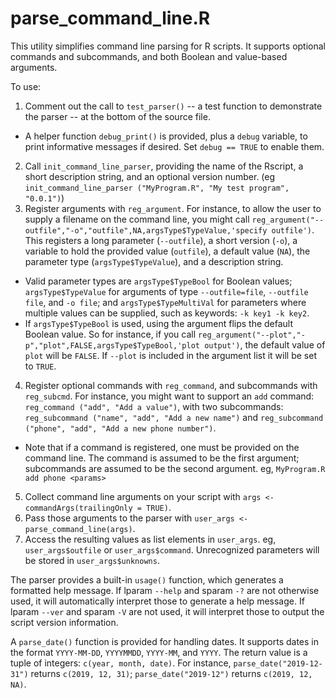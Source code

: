 # parse_command_line.R
This utility simplifies command line parsing for R scripts. It supports optional commands and subcommands, and both Boolean and value-based arguments. 

To use:
1) Comment out the call to `test_parser()` -- a test function to demonstrate the parser -- at the bottom of the source file.
- A helper function `debug_print()` is provided, plus a `debug` variable, to print informative messages if desired. Set `debug == TRUE` to enable them.
2) Call `init_command_line_parser`, providing the name of the Rscript, a short description string, and an optional version number. (eg `init_command_line_parser ("MyProgram.R", "My test program", "0.0.1")`) 
3) Register arguments with `reg_argument`. For instance, to allow the user to supply a filename on the command line, you might call `reg_argument("--outfile","-o","outfile",NA,argsType$TypeValue,'specify outfile')`. This registers a long parameter (`--outfile`), a short version (`-o`), a variable to hold the provided value (`outfile`), a default value (`NA`), the parameter type (`argsType$TypeValue`), and a description string. 
- Valid parameter types are `argsType$TypeBool` for Boolean values; `argsType$TypeValue` for arguments of type `--outfile=file`, `--outfile file`, and `-o file`; and `argsType$TypeMultiVal` for parameters where multiple values can be supplied, such as keywords: `-k key1 -k key2`. 
- If `argsType$TypeBool` is used, using the argument flips the default Boolean value. So for instance, if you call `reg_argument("--plot","-p","plot",FALSE,argsType$TypeBool,'plot output')`, the default value of `plot` will be `FALSE`. If `--plot` is included in the argument list it will be set to `TRUE`.
4) Register optional commands with `reg_command`, and subcommands with `reg_subcmd`. For instance, you might want to support an `add` command: `reg_command ("add", "Add a value")`, with two subcommands: `reg_subcommand ("name", "add", "Add a new name")` and `reg_subcommand ("phone", "add", "Add a new phone number")`. 
- Note that if a command is registered, one must be provided on the command line. The command is assumed to be the first argument; subcommands are assumed to be the second argument. eg, `MyProgram.R add phone <params>`
5) Collect command line arguments on your script with `args <- commandArgs(trailingOnly = TRUE)`. 
6) Pass those arguments to the parser with `user_args <- parse_command_line(args)`.
7) Access the resulting values as list elements in `user_args`. eg, `user_args$outfile` or `user_args$command`. Unrecognized parameters will be stored in `user_args$unknowns`.

The parser provides a built-in `usage()` function, which generates a formatted help message. If lparam `--help` and sparam `-?` are not otherwise used, it will automatically interpret those to generate a help message. If lparam `--ver` and sparam `-V` are not used, it will interpret those to output the script version information. 

A `parse_date()` function is provided for handling dates. It supports dates in the format `YYYY-MM-DD`, `YYYYMMDD`, `YYYY-MM`, and `YYYY`. The return value is a tuple of integers: `c(year, month, date)`. For instance, `parse_date("2019-12-31")` returns `c(2019, 12, 31)`; `parse_date("2019-12")` returns `c(2019, 12, NA)`.
